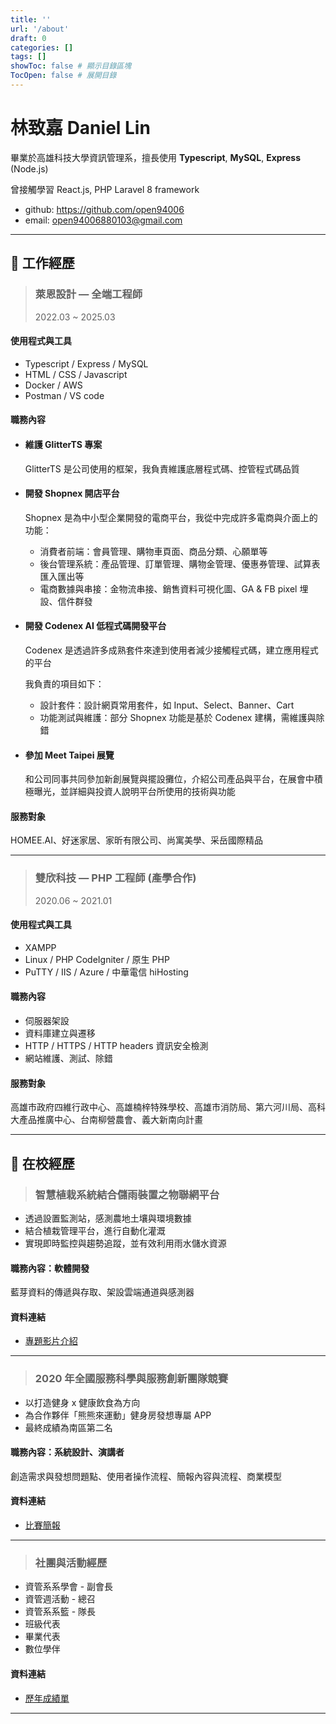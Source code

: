 ```yaml
---
title: ''
url: '/about'
draft: 0
categories: []
tags: []
showToc: false # 顯示目錄區塊
TocOpen: false # 展開目錄
---
```


# 林致嘉 Daniel Lin

畢業於高雄科技大學資訊管理系，擅長使用 **Typescript**, **MySQL**, **Express** (Node.js)

曾接觸學習 React.js, PHP Laravel 8 framework

-   github: https://github.com/open94006
-   email: open94006880103@gmail.com

---

## 📌 工作經歷

> ### 萊恩設計 — 全端工程師
>
> 2022.03 ~ 2025.03

#### 使用程式與工具

-   Typescript / Express / MySQL
-   HTML / CSS / Javascript
-   Docker / AWS
-   Postman / VS code

#### 職務內容

-   #### 維護 GlitterTS 專案

    GlitterTS 是公司使用的框架，我負責維護底層程式碼、控管程式碼品質

-   #### 開發 Shopnex 開店平台

    Shopnex 是為中小型企業開發的電商平台，我從中完成許多電商與介面上的功能：

    -   消費者前端：會員管理、購物車頁面、商品分類、心願單等
    -   後台管理系統：產品管理、訂單管理、購物金管理、優惠券管理、試算表匯入匯出等
    -   電商數據與串接：金物流串接、銷售資料可視化圖、GA & FB pixel 埋設、信件群發

-   #### 開發 Codenex AI 低程式碼開發平台

    Codenex 是透過許多成熟套件來達到使用者減少接觸程式碼，建立應用程式的平台

    我負責的項目如下：

    -   設計套件：設計網頁常用套件，如 Input、Select、Banner、Cart
    -   功能測試與維護：部分 Shopnex 功能是基於 Codenex 建構，需維護與除錯

-   #### 參加 Meet Taipei 展覽

    和公司同事共同參加新創展覽與擺設攤位，介紹公司產品與平台，在展會中積極曝光，並詳細與投資人說明平台所使用的技術與功能

#### 服務對象

HOMEE.AI、好迷家居、家昕有限公司、尚寓美學、采岳國際精品

---

> ### 雙欣科技 — PHP 工程師 (產學合作)
>
> 2020.06 ~ 2021.01

#### 使用程式與工具

-   XAMPP
-   Linux / PHP CodeIgniter / 原生 PHP
-   PuTTY / IIS / Azure / 中華電信 hiHosting

#### 職務內容

-   伺服器架設
-   資料庫建立與遷移
-   HTTP / HTTPS / HTTP headers 資訊安全檢測
-   網站維護、測試、除錯

#### 服務對象

高雄市政府四維行政中心、高雄楠梓特殊學校、高雄市消防局、第六河川局、高科大產品推廣中心、台南柳營農會、義大新南向計畫

---

## 📌 在校經歷

> ### 智慧植栽系統結合儲雨裝置之物聯網平台

-   透過設置監測站，感測農地土壤與環境數據
-   結合植栽管理平台，進行自動化灌溉
-   實現即時監控與趨勢追蹤，並有效利用雨水儲水資源

#### 職務內容：軟體開發

藍芽資料的傳遞與存取、架設雲端通道與感測器

#### 資料連結

-   [專題影片介紹](https://www.youtube.com/watch?v=4yyYvDIi3qc)

---

> ### 2020 年全國服務科學與服務創新團隊競賽

-   以打造健身 x 健康飲食為方向
-   為合作夥伴「熊熊來運動」健身房發想專屬 APP
-   最終成績為南區第二名

#### 職務內容：系統設計、演講者

創造需求與發想問題點、使用者操作流程、簡報內容與流程、商業模型

#### 資料連結

-   [比賽簡報](https://drive.google.com/file/d/1FLytKtTTjHMnq9Rx2G1yz__anEkKK7kn/view?usp=sharing)

---

> ### 社團與活動經歷

-   資管系系學會 - 副會長
-   資管週活動 - 總召
-   資管系系籃 - 隊長
-   班級代表
-   畢業代表
-   數位學伴

#### 資料連結

-   [歷年成績單](https://drive.google.com/file/d/1uEZ1fWjVo4sdifr6VYkpoBEf_CL4hnl-/view?usp=sharing)

---

<!-- > ### 高雄科技大學 — 資訊管理系
>
> 2017.08 ~ 2021.07 -->

<!-- -   [資管週企劃書](https://drive.google.com/file/d/1JddgFUh6mAhMa3Q25htPYeJcCmhphuRU/view?usp=sharing) -->

<!-- ### 【PHP Laravel 與 React.js 的前後端分離】

> 一個以 react.js 為前端框架，api 則使用 Laravel 為後端框架的小型 CRUD 網站

#### 為何學習？

-   試做一個**前後端分離**的簡單 CRUD 網站
-   符合業界上的**職務分工**，理解前後端各自會遇到的問題，以及**需要溝通**的部分
-   練習使用 Laravel 該如何結合前端框架

#### 畫面展示

-   首頁頁面(載入畫面)
    ![首頁載入畫面](https://i.imgur.com/Yp62fks.png)
-   首頁頁面(載入完成)
    ![首頁完成載入](https://i.imgur.com/8lbJR1w.png)
-   新增資料(讀取前)
    ![新增讀取前](https://i.imgur.com/CouzdMu.png)
-   新增資料(讀取中)
    ![新增讀取中](https://i.imgur.com/zJ0FXKS.png)
-   首頁頁面(新增後)
    ![首頁新增後](https://i.imgur.com/azR7XpG.png)

#### 完成心得

以往在 Laravel 上是以 controller 來傳遞資料，在 blade 模板呈現資料的，基本上都在路由上操作就可以了。

這麼做的缺點就是**CRUD 的動作都要重整一次頁面**，雖然有一部份可以用 AJAX 解決，但只有少部分頁面能做到**即時與畫面互動**。

這次使用 react.js 來去呼叫 api，laravel 的部分**只需要整理好資料**就可以了，也因此多接觸到 resources 的功能 rreact.js 也能專心作呈現畫面的工作，**前後端分離的優勢**就出來了。

#### 參考資源

[Laravel ReactJS CRUD with RestAPI Tutorial](https://www.youtube.com/watch?v=RXD7wgP5BXU)

[Eloquent API Resources](https://blog.johnsonlu.org/laravel-eloquent-api-resources/)

---

### 【PHP Laravel 動畫評分網站 — AnimeRank】

> 喜好動畫的人可以觀看排行榜，與評比分數的網站

#### 為何學習？

-   **第一個使用 PHP Laravel framework 的專案**
-   因為喜歡看動畫，自己發想出一個評分系統來記錄自己看動畫的過程
-   作為一個資管人，需要一份從頭到尾來完成專案的能力

#### AnimeRank 看點

-   依照看動畫的習慣，分成**一、四、七、十月新番**來做分類
-   每部動畫都有提供**製作公司、標籤類型、線上看的網址**
-   動畫清單能直接做到**邊打字、邊找尋想看的動畫**的功能
-   排行榜能觀看作者對每一年的動畫評分的呈現，**越高分越有看頭**

#### 畫面呈現

-   首頁
    ![首頁](https://i.imgur.com/AOrQnVg.png)
-   會員登入
    ![會員登入](https://i.imgur.com/I3y1sYe.png)
-   排行榜
    ![排行榜](https://i.imgur.com/a6CTdn4.png)
-   動畫清單
    ![動畫清單](https://i.imgur.com/np3bJRV.png)
-   詳細/編輯頁面
    ![詳細/編輯頁面](https://i.imgur.com/l0ogmkz.png)

#### 完成心得

第一個使用 Laravel 製作的網站，撰寫程式的能力還很生疏，不過我能初步完成 Laravel 在**CRUD、登入註冊、傳送郵件**等功能。

缺陷還是很多的，例如**評分沒有身份區別**，只要有登入就能更改分數，讓會員登入就真的只有登入的功能了，在資料庫的設計和後端應增加區分評分人的身份。

我平時也會使用這個網站來記錄與評分動畫的習慣，對我來說是一個**使用自己的專業**來完成**自己想要的網站**，日後配合客戶及上司的需求來製作網站，AnimeRank 就可以作為我撰寫 Laravel 的基石。

#### 參考資源

[Laravel 官方文件](https://laravel.com/)

[Laravel 實戰經驗分享 鐵人賽文章](https://bit.ly/3zJxIAe)

[Laravel 8 custom authentication](https://www.youtube.com/watch?v=UGW01ttsfpQ)

[Laravel 8 Mail | Laravel 8 Send Email Tutorial](https://www.itsolutionstuff.com/post/laravel-8-mail-laravel-8-send-email-tutorialexample.html)

---

### 【React.js GitHub Pages】

> 製作個人的 GitHub Pages，並使用 React.js

#### 為何學習？

-   想要建立個人網站，把自我介紹和做過的專案整理上去
-   不靠網路上一些 HTML 模板，打算自己完成有 RWD 的頁面

#### 完成心得

會使用 GitHub Pages 主要是能快速佈署靜態網站，同時也能有 SSL 及高推廣性的優勢。

另外也能藉此多練習 Git 語法，對練習上傳自己的程式碼很有幫助

#### 參考資源

[How to Deploy React App to GitHub Pages](https://www.youtube.com/watch?v=F8s4Ng-re0E)

---

### 【Python 隨機生成威力彩號碼】

> 台灣威力彩的隨機選號，可決定想要生成的數量

#### 為何學習？

-   有段期間台灣的樂透連續槓龜，頭獎獎金屢屢創下新高，很感興趣
-   原本有在 jupyter 上撰寫類似的程式，想濃縮程式碼，越短越好
-   寫過許多小程式，沒用過 py 轉 exe，順便了解一下

#### 畫面呈現

-   開啟 lotto random.exe，會顯示此畫面
    ![image](https://user-images.githubusercontent.com/52010921/138228324-b8c3548a-7f68-4c93-9659-5a8ceb40853e.png)
-   指定生成數量後，會產生該數量的隨機投注組合
    ![image](https://user-images.githubusercontent.com/52010921/138228520-f80dc6fa-3ce1-4e0c-9c04-35ccb20e5a5d.png)
-   [點我前往 Lotto Random 的 GitHub](https://github.com/open94006/lotto-random)

#### 完成心得

其實也只是寫個小程式而已，濃縮程式碼才是練習目的。

另外無論是我或是朋友，使用該程式**還是沒中獎**，略顯可惜。

#### 參考資源

[威力彩遊戲介紹](https://bit.ly/33lK1a2) -->
